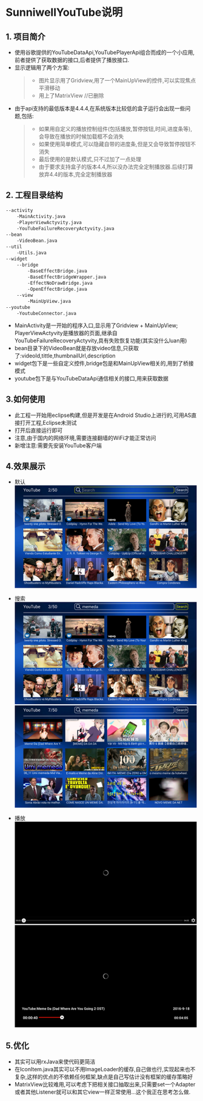 # SunniwellYouTube说明
## 1. 项目简介
-   使用谷歌提供的YouTubeDataApi,YouTubePlayerApi组合而成的一个小应用,前者提供了获取数据的接口,后者提供了播放接口.
-   显示逻辑用了两个方案:
    >   - 图片显示用了Gridview,用了一个MainUpView的控件,可以实现焦点平滑移动
    >   - 用上了MatrixView //已删除
-   由于api支持的最低版本是4.4.4,在系统版本比较低的盒子运行会出现一些问题,包括:
    >   - 如果用自定义的播放控制组件(包括播放,暂停按钮,时间,进度条等),会导致在播放的时候加载框不会消失 
    >   - 如果使用简单模式,可以隐藏自带的进度条,但是又会导致暂停按钮不消失
    >   - 最后使用的是默认模式,只不过加了一点处理
    >   - 由于要求支持盒子的版本4.4,所以没办法完全定制播放器.后续打算放弃4.4的版本,完全定制播放器

## 2. 工程目录结构
    --activity
        -MainActivity.java
        -PlayerViewActyvity.java
        -YouTubeFailureRecoveryActyvity.java
    --bean
        -VideoBean.java
    --util
        -Utils.java
    --widget
        --bridge
            -BaseEffectBridge.java
            -BaseEffectBridgeWrapper.java
            -EffectNoDrawBridge.java
            -OpenEffectBridge.java
        --view
            -MainUpView.java
    --youtube
        -YoutubeConnector.java
        
-   MainActivity是一开始的程序入口,显示用了Gridview + MainUpView; PlayerViewActyvity是播放器的页面,继承自YouTubeFailureRecoveryActyvity,具有失败恢复功能(其实没什么luan用)
-   bean目录下的VideoBean就是存放video信息,只获取了:videoId,tittle,thumbnailUrl,description
-   widget包下是一些自定义控件,bridge包是和MainUpView相关的,用到了桥接模式
-   youtube包下是与YouTubeDataApi通信相关的接口,用来获取数据

## 3.如何使用
- 此工程一开始用eclipse构建,但是开发是在Android Studio上进行的,可用AS直接打开工程,Eclipse未测试
- 打开后直接运行即可
- 注意,由于国内的网络环境,需要连接翻墙的WiFi才能正常访问
- 新增注意:需要先安装YouTube客户端

## 4.效果展示
- 默认
    ![image](https://github.com/elseyu/youtubeTest/raw/master/images/095344.png)
- 搜索
    ![image](https://github.com/elseyu/youtubeTest/raw/master/images/095529.png)
    ![image](https://github.com/elseyu/youtubeTest/raw/master/images/095554.png)

- 播放
    ![image](https://github.com/elseyu/youtubeTest/raw/master/images/100642.png)
    ![image](https://github.com/elseyu/youtubeTest/raw/master/images/100708.png)
## 5.优化
-   其实可以用rxJava来使代码更简洁
-   在IconItem.java其实可以不用ImageLoader的缓存,自己做也行,实现起来也不复杂,这样的优点的不依赖任何框架,缺点是自己写估计没有框架的缓存策略好
-   MatrixView比较难用,可以考虑下把相关接口抽取出来,只需要set一个Adapter或者其他Listener就可以和其它view一样正常使用...这个我正在思考怎么做.